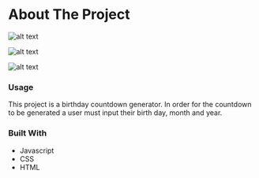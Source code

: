 # About The Project
![alt text](https://live.staticflickr.com/65535/51605158938_5d4ab01161_b.jpg)

![alt text](https://live.staticflickr.com/65535/51606036175_f85903115f_b.jpg)

![alt text](https://live.staticflickr.com/65535/51605823710_4992c91dc8_b.jpg)



### Usage

This project is a birthday countdown generator. In order for the countdown to be generated a user must input their birth day, month and year. 


### Built With
* Javascript
* CSS
* HTML

